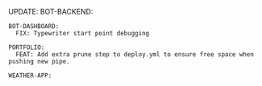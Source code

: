 UPDATE:
    BOT-BACKEND:

    BOT-DASHBOARD:
      FIX: Typewriter start point debugging

    PORTFOLIO:
      FEAT: Add extra prune step to deploy.yml to ensure free space when pushing new pipe.
      
    WEATHER-APP:
